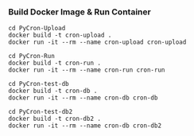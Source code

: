 ### Build Docker Image & Run Container

```
cd PyCron-Upload
docker build -t cron-upload .
docker run -it --rm --name cron-upload cron-upload
```

```
cd PyCron-Run
docker build -t cron-run .
docker run -it --rm --name cron-run cron-run
```

```
cd PyCron-test-db
docker build -t cron-db .
docker run -it --rm --name cron-db cron-db
```

```
cd PyCron-test-db2
docker build -t cron-db2 .
docker run -it --rm --name cron-db cron-db2
```
